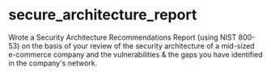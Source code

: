 # secure_architecture_report
Wrote a Security Architecture Recommendations Report (using NIST 800-53) on the basis of your review of the security architecture of a mid-sized e-commerce company and the vulnerabilities &amp; the gaps you have identified in the company's network.
